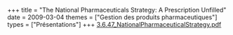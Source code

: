 +++
title = "The National Pharmaceuticals Strategy: A Prescription Unfilled"
date = 2009-03-04
themes = ["Gestion des produits pharmaceutiques"]
types = ["Présentations"]
+++
[3.6.47\_NationalPharmaceuticalStrategy.pdf](/files/3.6.47_NationalPharmaceuticalStrategy.pdf)

